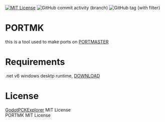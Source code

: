 [![MIT License](https://img.shields.io/badge/License-MIT-green.svg)](https://choosealicense.com/licenses/mit/)
![GitHub commit activity (branch)](https://img.shields.io/github/commit-activity/m/wesamdev/portmk)
![GitHub tag (with filter)](https://img.shields.io/github/v/tag/wesamdev/portmk?label=latest%20ver)


# PORTMK
 this is a tool used to make ports on [PORTMASTER](https://github.com/christianhaitian/PortMaster)

# Requirements
.net v6 windows desktp runtime, [DOWNLOAD](https://dotnet.microsoft.com/en-us/download/dotnet/thank-you/runtime-desktop-6.0.24-windows-x64-installer)
# License
[GodotPCKExplorer](https://github.com/DmitriySalnikov/GodotPCKExplorer) MIT License
<br>
PORTMK  MIT License